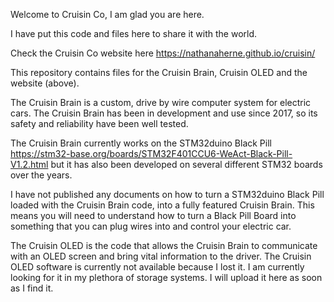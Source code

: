 Welcome to Cruisin Co, I am glad you are here.

I have put this code and files here to share it with the world. 

Check the Cruisin Co website here https://nathanaherne.github.io/cruisin/

This repository contains files for the Cruisin Brain, Cruisin OLED and the website (above).

The Cruisin Brain is a custom, drive by wire computer system for electric cars. The Cruisin Brain has been in development and use since 2017, so its safety and reliability have been well tested.

The Cruisin Brain currently works on the STM32duino Black Pill https://stm32-base.org/boards/STM32F401CCU6-WeAct-Black-Pill-V1.2.html but it has also been developed on several different STM32 boards over the years.

I have not published any documents on how to turn a STM32duino Black Pill loaded with the Cruisin Brain code, into a fully featured Cruisin Brain. This means you will need to understand how to turn a Black Pill Board into something that you can plug wires into and control your electric car.

The Cruisin OLED is the code that allows the Cruisin Brain to communicate with an OLED screen and bring vital information to the driver. The Cruisin OLED software is currently not available because I lost it. I am currently looking for it in my plethora of storage systems. I will upload it here as soon as I find it.
